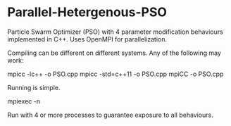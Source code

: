 # Parallel-Hetergenous-PSO
Particle Swarm Optimizer (PSO) with 4 parameter modification behaviours implemented in C++. Uses OpenMPI for parallelization.

Compiling can be different on different systems. Any of the following may work:

mpicc -lc++ -o <output name> PSO.cpp
mpicc -std=c++11 -o <output name> PSO.cpp
mpiCC -o <output name> PSO.cpp
  
Running is simple.

mpiexec -n <number of processes> <output name> <number of swarms per process>
  
Run with 4 or more processes to guarantee exposure to all behaviours.
